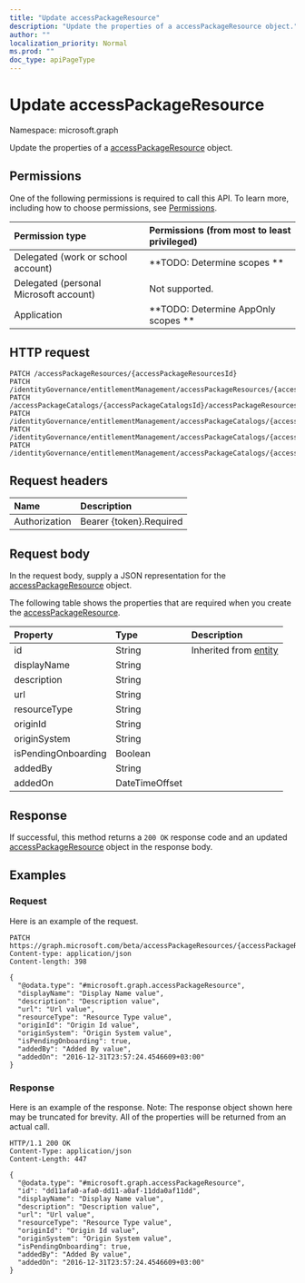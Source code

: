 ```yaml
---
title: "Update accessPackageResource"
description: "Update the properties of a accessPackageResource object."
author: ""
localization_priority: Normal
ms.prod: ""
doc_type: apiPageType
---
```


# Update accessPackageResource

Namespace: microsoft.graph

Update the properties of a [accessPackageResource](../resources/accesspackageresource.md) object.

## Permissions
One of the following permissions is required to call this API. To learn more, including how to choose permissions, see [Permissions](/concepts/permissions-reference.md).

|Permission type|Permissions (from most to least privileged)|
|:---|:---|
|Delegated (work or school account)|**TODO: Determine scopes **|
|Delegated (personal Microsoft account)|Not supported.|
|Application|**TODO: Determine AppOnly scopes **|

## HTTP request
<!-- {
  "blockType": "ignored"
}
-->
``` http
PATCH /accessPackageResources/{accessPackageResourcesId}
PATCH /identityGovernance/entitlementManagement/accessPackageResources/{accessPackageResourceId}
PATCH /accessPackageCatalogs/{accessPackageCatalogsId}/accessPackageResources/{accessPackageResourceId}
PATCH /identityGovernance/entitlementManagement/accessPackageCatalogs/{accessPackageCatalogId}/accessPackageResources/{accessPackageResourceId}
PATCH /identityGovernance/entitlementManagement/accessPackageCatalogs/{accessPackageCatalogId}/accessPackageResources/{accessPackageResourceId}/accessPackageResourceRoles/{accessPackageResourceRoleId}/accessPackageResource
PATCH /identityGovernance/entitlementManagement/accessPackageCatalogs/{accessPackageCatalogId}/accessPackageResources/{accessPackageResourceId}/accessPackageResourceScopes/{accessPackageResourceScopeId}/accessPackageResource
```

## Request headers
|Name|Description|
|:---|:---|
|Authorization|Bearer {token}.Required|

## Request body
In the request body, supply a JSON representation for the [accessPackageResource](../resources/accesspackageresource.md) object.

The following table shows the properties that are required when you create the [accessPackageResource](../resources/accesspackageresource.md).

|Property|Type|Description|
|:---|:---|:---|
|id|String| Inherited from [entity](../resources/entity.md)|
|displayName|String||
|description|String||
|url|String||
|resourceType|String||
|originId|String||
|originSystem|String||
|isPendingOnboarding|Boolean||
|addedBy|String||
|addedOn|DateTimeOffset||



## Response
If successful, this method returns a `200 OK` response code and an updated [accessPackageResource](../resources/accesspackageresource.md) object in the response body.

## Examples

### Request
Here is an example of the request.
<!-- {
  "blockType": "request",
  "name": "update_accesspackageresource"
}
-->
``` http
PATCH https://graph.microsoft.com/beta/accessPackageResources/{accessPackageResourcesId}
Content-type: application/json
Content-length: 398

{
  "@odata.type": "#microsoft.graph.accessPackageResource",
  "displayName": "Display Name value",
  "description": "Description value",
  "url": "Url value",
  "resourceType": "Resource Type value",
  "originId": "Origin Id value",
  "originSystem": "Origin System value",
  "isPendingOnboarding": true,
  "addedBy": "Added By value",
  "addedOn": "2016-12-31T23:57:24.4546609+03:00"
}
```

### Response
Here is an example of the response. Note: The response object shown here may be truncated for brevity. All of the properties will be returned from an actual call.
<!-- {
  "blockType": "response",
  "truncated": true
}
-->
``` http
HTTP/1.1 200 OK
Content-Type: application/json
Content-Length: 447

{
  "@odata.type": "#microsoft.graph.accessPackageResource",
  "id": "dd11afa0-afa0-dd11-a0af-11dda0af11dd",
  "displayName": "Display Name value",
  "description": "Description value",
  "url": "Url value",
  "resourceType": "Resource Type value",
  "originId": "Origin Id value",
  "originSystem": "Origin System value",
  "isPendingOnboarding": true,
  "addedBy": "Added By value",
  "addedOn": "2016-12-31T23:57:24.4546609+03:00"
}
```

